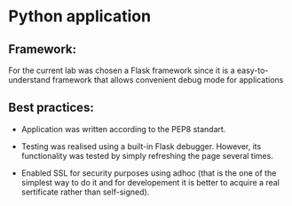 # Python application

## Framework:

For the current lab was chosen a Flask framework since it is a easy-to-understand framework that allows convenient debug mode for applications

## Best practices:

* Application was written according to the PEP8 standart.

* Testing was realised using a built-in Flask debugger. However, its functionality was tested by simply refreshing the page several times.

* Enabled SSL for security purposes using adhoc (that is the one of the simplest way to do it and for developement it is better to acquire a real sertificate rather than self-signed).
